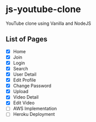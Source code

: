 # js-youtube-clone

YouTube clone using Vanilla and NodeJS

## List of Pages

- [x] Home
- [x] Join
- [x] Login
- [x] Search
- [x] User Detail
- [x] Edit Profile
- [x] Change Password
- [x] Upload
- [x] Video Detail
- [x] Edit Video
- [ ] AWS Implementation
- [ ] Heroku Deployment
